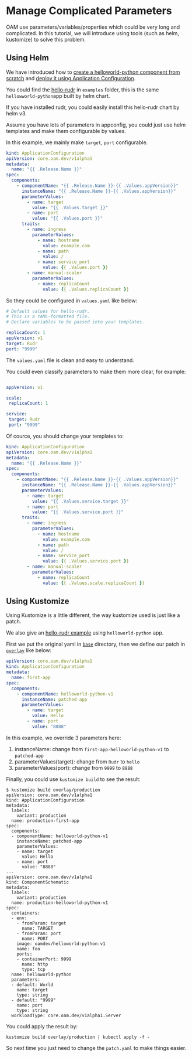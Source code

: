 # Manage Complicated Parameters

OAM use parameters/variables/properties which could be very long and complicated.
In this tutorial, we will introduce using tools (such as helm, kustomize) to solve this problem.

## Using Helm

We have introduced how to [create a helloworld-python component from scratch](./create_component_from_scratch.md) and [deploy it using Application Configuration](../tutorials/deploy_and_update.md).

You could find the [hello-rudr](../../examples/charts/hello-rudr) in `examples` folder, this is the same `hellowworld-python`app built by helm chart.

If you have installed rudr, you could easily install this hello-rudr chart by helm v3. 

Assume you have lots of parameters in appconfig, you could just use helm templates and make them configurable by values.

In this example, we mainly make `target`, `port` configurable.

```yaml
kind: ApplicationConfiguration
apiVersion: core.oam.dev/v1alpha1
metadata:
  name: "{{ .Release.Name }}"
spec:
  components:
    - componentName: "{{ .Release.Name }}-{{ .Values.appVersion}}"
      instanceName: "{{ .Release.Name }}-{{ .Values.appVersion}}"
      parameterValues:
        - name: target
          value: "{{ .Values.target }}"
        - name: port
          value: "{{ .Values.port }}"
      traits:
        - name: ingress
          parameterValues:
            - name: hostname
              value: example.com
            - name: path
              value: /
            - name: service_port
              value: {{ .Values.port }}
        - name: manual-scaler
          parameterValues:
            - name: replicaCount
              value: {{ .Values.replicaCount }}
```

So they could be configured in `values.yaml` like below:

```yaml
# Default values for hello-rudr.
# This is a YAML-formatted file.
# Declare variables to be passed into your templates.

replicaCount: 1
appVersion: v1
target: Rudr
port: "9999"

```

The `values.yaml` file is clean and easy to understand. 

You could even classify parameters to make them more clear, for example:

 ```yaml

appVersion: v1

scale:
  replicaCount: 1

service:
  target: Rudr
  port: "9999"
 
 ```

Of cource, you should change your templates to:

```yaml
kind: ApplicationConfiguration
apiVersion: core.oam.dev/v1alpha1
metadata:
  name: "{{ .Release.Name }}"
spec:
  components:
    - componentName: "{{ .Release.Name }}-{{ .Values.appVersion}}"
      instanceName: "{{ .Release.Name }}-{{ .Values.appVersion}}"
      parameterValues:
        - name: target
          value: "{{ .Values.service.target }}"
        - name: port
          value: "{{ .Values.service.port }}"
      traits:
        - name: ingress
          parameterValues:
            - name: hostname
              value: example.com
            - name: path
              value: /
            - name: service_port
              value: {{ .Values.service.port }}
        - name: manual-scaler
          parameterValues:
            - name: replicaCount
              value: {{ .Values.scale.replicaCount }}
```

## Using Kustomize

Using Kustomize is a little different, the way kustomize used is just like a patch.

We also give an [hello-rudr example](../../examples/kustomize/hello-rudr) using `helloworld-python` app.

First we put the original yaml in [`base`](../../examples/kustomize/hello-rudr/base) directory,
then we define our patch in [`overlay`](../../examples/kustomize/hello-rudr/overlay/production) like below:

```yaml
apiVersion: core.oam.dev/v1alpha1
kind: ApplicationConfiguration
metadata:
  name: first-app
spec:
  components:
    - componentName: helloworld-python-v1
      instanceName: patched-app
      parameterValues:
        - name: target
          value: Hello
        - name: port
          value: "8888"
```

In this example, we override 3 parameters here:

1. instanceName: change from `first-app-helloworld-python-v1` to `patched-app`
2. parameterValues(target): change from `Rudr` to `hello`
3. parameterValues(port): change from `9999` to `8888`

Finally, you could use `kustomize build` to see the result:

```console
$ kustomize build overlay/production
apiVersion: core.oam.dev/v1alpha1
kind: ApplicationConfiguration
metadata:
  labels:
    variant: production
  name: production-first-app
spec:
  components:
  - componentName: helloworld-python-v1
    instanceName: patched-app
    parameterValues:
    - name: target
      value: Hello
    - name: port
      value: "8888"
---
apiVersion: core.oam.dev/v1alpha1
kind: ComponentSchematic
metadata:
  labels:
    variant: production
  name: production-helloworld-python-v1
spec:
  containers:
  - env:
    - fromParam: target
      name: TARGET
    - fromParam: port
      name: PORT
    image: oamdev/helloworld-python:v1
    name: foo
    ports:
    - containerPort: 9999
      name: http
      type: tcp
  name: helloworld-python
  parameters:
  - default: World
    name: target
    type: string
  - default: "9999"
    name: port
    type: string
  workloadType: core.oam.dev/v1alpha1.Server
```

You could apply the result by:

```shell script
kustomize build overlay/production | kubectl apply -f -
```

So next time you just need to change the `patch.yaml` to make things easier.
